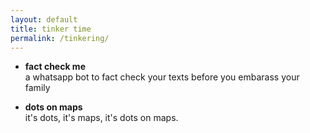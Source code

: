 ```yaml
---
layout: default
title: tinker time
permalink: /tinkering/
---
```


- **fact check me** \
    a whatsapp bot to fact check your texts before you embarass your family

- **dots on maps** \
    it's dots, it's maps, it's dots on maps.

